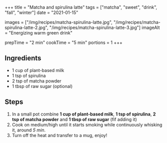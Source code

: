 +++
title = "Matcha and spirulina latte"
tags = ["matcha", "sweet", "drink", "fall", "winter"]
date = "2021-01-15"

images = ["/img/recipes/matcha-spirulina-latte.jpg", "/img/recipes/matcha-spirulina-latte-2.jpg", "/img/recipes/matcha-spirulina-latte-3.jpg"]
imageAlt = "Energizing warm green drink"

prepTime = "2 min"
cookTime = "5 min"
portions = 1
+++

<div class="recipe-content">
<div class="ingredients">

## Ingredients

- 1 cup of plant-based milk
- 1 tsp of spirulina
- 2 tsp of matcha powder
- 1 tbsp of raw sugar (optional)

</div>
<div class="steps">

## Steps

1. In a small pot combine **1 cup of plant-based milk**, **1 tsp of spirulina**, **2 tsp of matcha powder** and **1 tbsp of raw sugar** (fif adding it)
2. Cook on medium/high until it starts smoking while continuously whisking it, around _5 min_.
3. Turn off the heat and transfer to a mug, enjoy!

</div>
</div>
